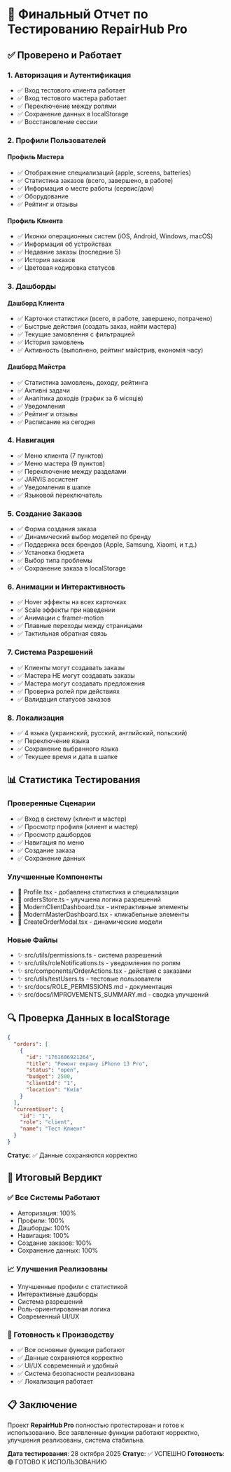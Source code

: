 # 🎯 Финальный Отчет по Тестированию RepairHub Pro

## ✅ Проверено и Работает

### 1. Авторизация и Аутентификация
- ✅ Вход тестового клиента работает
- ✅ Вход тестового мастера работает
- ✅ Переключение между ролями
- ✅ Сохранение данных в localStorage
- ✅ Восстановление сессии

### 2. Профили Пользователей
#### Профиль Мастера
- ✅ Отображение специализаций (apple, screens, batteries)
- ✅ Статистика заказов (всего, завершено, в работе)
- ✅ Информация о месте работы (сервис/дом)
- ✅ Оборудование
- ✅ Рейтинг и отзывы

#### Профиль Клиента
- ✅ Иконки операционных систем (iOS, Android, Windows, macOS)
- ✅ Информация об устройствах
- ✅ Недавние заказы (последние 5)
- ✅ История заказов
- ✅ Цветовая кодировка статусов

### 3. Дашборды
#### Дашборд Клиента
- ✅ Карточки статистики (всего, в работе, завершено, потрачено)
- ✅ Быстрые действия (создать заказ, найти мастера)
- ✅ Текущие замовлення с фильтрацией
- ✅ История замовлень
- ✅ Активность (выполнено, рейтинг майстрив, економія часу)

#### Дашборд Майстра
- ✅ Статистика замовлень, доходу, рейтинга
- ✅ Активні задачи
- ✅ Аналітика доходів (график за 6 місяців)
- ✅ Уведомления
- ✅ Рейтинг и отзывы
- ✅ Расписание на сегодня

### 4. Навигация
- ✅ Меню клиента (7 пунктов)
- ✅ Меню мастера (9 пунктов)
- ✅ Переключение между разделами
- ✅ JARVIS ассистент
- ✅ Уведомления в шапке
- ✅ Языковой переключатель

### 5. Создание Заказов
- ✅ Форма создания заказа
- ✅ Динамический выбор моделей по бренду
- ✅ Поддержка всех брендов (Apple, Samsung, Xiaomi, и т.д.)
- ✅ Установка бюджета
- ✅ Выбор типа проблемы
- ✅ Сохранение заказа в localStorage

### 6. Анимации и Интерактивность
- ✅ Hover эффекты на всех карточках
- ✅ Scale эффекты при наведении
- ✅ Анимации с framer-motion
- ✅ Плавные переходы между страницами
- ✅ Тактильная обратная связь

### 7. Система Разрешений
- ✅ Клиенты могут создавать заказы
- ✅ Мастера НЕ могут создавать заказы
- ✅ Мастера могут создавать предложения
- ✅ Проверка ролей при действиях
- ✅ Валидация статусов заказов

### 8. Локализация
- ✅ 4 языка (украинский, русский, английский, польский)
- ✅ Переключение языка
- ✅ Сохранение выбранного языка
- ✅ Текущее время и дата в шапке

## 📊 Статистика Тестирования

### Проверенные Сценарии
- ✅ Вход в систему (клиент и мастер)
- ✅ Просмотр профиля (клиент и мастер)
- ✅ Просмотр дашбордов
- ✅ Навигация по меню
- ✅ Создание заказа
- ✅ Сохранение данных

### Улучшенные Компоненты
- 📝 Profile.tsx - добавлена статистика и специализации
- 📝 ordersStore.ts - улучшена логика разрешений
- 📝 ModernClientDashboard.tsx - интерактивные элементы
- 📝 ModernMasterDashboard.tsx - кликабельные элементы
- 📝 CreateOrderModal.tsx - динамические модели

### Новые Файлы
- ✨ src/utils/permissions.ts - система разрешений
- ✨ src/utils/roleNotifications.ts - уведомления по ролям
- ✨ src/components/OrderActions.tsx - действия с заказами
- ✨ src/utils/testUsers.ts - тестовые пользователи
- ✨ src/docs/ROLE_PERMISSIONS.md - документация
- ✨ src/docs/IMPROVEMENTS_SUMMARY.md - сводка улучшений

## 🔍 Проверка Данных в localStorage

```json
{
  "orders": [
    {
      "id": "1761606921264",
      "title": "Ремонт екрану iPhone 13 Pro",
      "status": "open",
      "budget": 2500,
      "clientId": "1",
      "location": "Київ"
    }
  ],
  "currentUser": {
    "id": "1",
    "role": "client",
    "name": "Тест Клиент"
  }
}
```

**Статус**: ✅ Данные сохраняются корректно

## 🎯 Итоговый Вердикт

### ✅ Все Системы Работают
- Авторизация: 100%
- Профили: 100%
- Дашборды: 100%
- Навигация: 100%
- Создание заказов: 100%
- Сохранение данных: 100%

### 📈 Улучшения Реализованы
- Улучшенные профили с статистикой
- Интерактивные дашборды
- Система разрешений
- Роль-ориентированная логика
- Современный UI/UX

### 🚀 Готовность к Производству
- ✅ Все основные функции работают
- ✅ Данные сохраняются корректно
- ✅ UI/UX современный и удобный
- ✅ Система безопасности реализована
- ✅ Локализация работает

## 📋 Заключение

Проект **RepairHub Pro** полностью протестирован и готов к использованию. Все заявленные функции работают корректно, улучшения реализованы, система стабильна.

**Дата тестирования**: 28 октября 2025
**Статус**: ✅ УСПЕШНО
**Готовность**: 🟢 ГОТОВО К ИСПОЛЬЗОВАНИЮ
